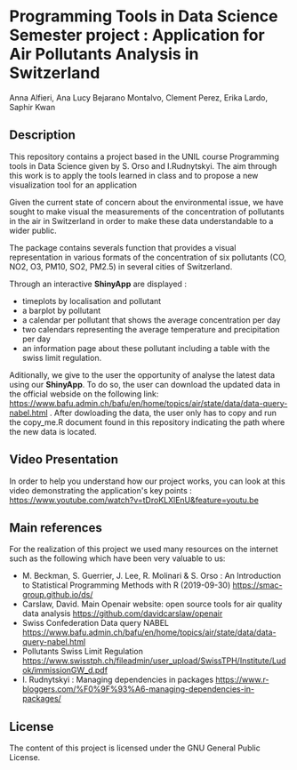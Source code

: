 # Programming Tools in Data Science Semester project : Application for Air Pollutants Analysis in Switzerland
Anna Alfieri, Ana Lucy Bejarano Montalvo, Clement Perez, Erika Lardo, Saphir Kwan

## Description

This repository contains a project based in the UNIL course Programming tools in Data Science given by S. Orso and I.Rudnytskyi. The aim through this work is to apply the tools learned in class and to propose a new visualization tool for an application

Given the current state of concern about the environmental issue, we have sought to make visual the measurements of the concentration of pollutants in the air in Switzerland in order to make these data understandable to a wider public.

The package contains severals function that provides a visual representation in various formats of the concentration of six pollutants (CO, NO2, O3, PM10, SO2, PM2.5) in several cities of Switzerland. 

Through an interactive **ShinyApp** are displayed : 
* timeplots by localisation and pollutant
* a barplot by pollutant
* a calendar per pollutant that shows the average concentration per day
* two calendars representing the average temperature and precipitation per day
* an information page about these pollutant including a table with the swiss limit regulation.
  
Aditionally, we give to the user the opportunity of analyse the latest data using our **ShinyApp**. To do so, the user can download the updated data in the official webside on the following link: https://www.bafu.admin.ch/bafu/en/home/topics/air/state/data/data-query-nabel.html .
After dowloading the data, the user only has to copy and run the copy_me.R document found in this repository indicating the path where the new data is located.  

## Video Presentation

In order to help you understand how our project works, you can look at this video demonstrating the application's key points : https://www.youtube.com/watch?v=tDroKLXlEnU&feature=youtu.be

## Main references

For the realization of this project we used many resources on the internet such as the following which have been very valuable to us:
- M. Beckman, S. Guerrier, J. Lee, R. Molinari & S. Orso : An Introduction to Statistical Programming Methods with R (2019-09-30) https://smac-group.github.io/ds/ 
- Carslaw, David. Main Openair website: open source tools for air quality data analysis https://github.com/davidcarslaw/openair
- Swiss Confederation Data query NABEL https://www.bafu.admin.ch/bafu/en/home/topics/air/state/data/data-query-nabel.html
- Pollutants Swiss Limit Regulation https://www.swisstph.ch/fileadmin/user_upload/SwissTPH/Institute/Ludok/immissionGW_d.pdf
- I. Rudnytskyi : Managing dependencies in packages https://www.r-bloggers.com/%F0%9F%93%A6-managing-dependencies-in-packages/ 

## License
The content of this project is licensed under the GNU General Public License.
